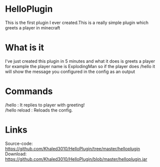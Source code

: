 # HelloPlugin
This is the first plugin I ever created.This is a really simple plugin which greets a player in minecraft
# What is it
I've just created this plugin in 5 minutes and what it does is greets a player for example the player name is ExplodingMan so if the player does /hello   it will show the message you configured in the config as an output
# Commands
/hello : It replies to player with greeting!      
/hello reload : Reloads the config.
# Links
Source-code: https://github.com/Khaled3010/HelloPlugin/tree/master/helloplugin      
  Download: https://github.com/Khaled3010/HelloPlugin/blob/master/helloplugin.jar
